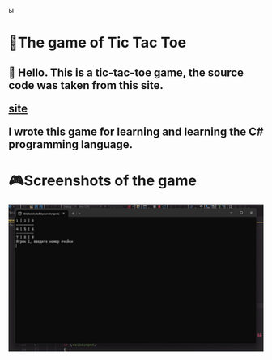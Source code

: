 ы
# 🎲The game of Tic Tac Toe 
<h2>👋 Hello. This is a tic-tac-toe game, the source code was taken from this site.

[site](https://itproger.com/tasks/zadacha-po-yaziku-c-igra-krestiki-noliki-v-konsoli)

I wrote this game for learning and learning the C# programming language.</h2>

# 🎮Screenshots of the game

![image](Image.jpg)

